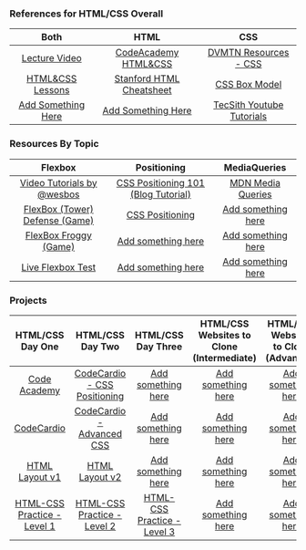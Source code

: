 ### References for HTML/CSS Overall
|                         Both                         |                             HTML                             |                            CSS                            |
|          :-------------------------------:           |                :-----------------------------:               |                   :-----------------:                     |
| <a target="_blank" href="https://goo.gl/owj3NU">Lecture Video</a>    | <a target="_blank" href="https://goo.gl/zAMbW9">CodeAcademy HTML&CSS</a>     | <a target="_blank" href="https://goo.gl/lylKUs">DVMTN Resources - CSS</a> |
| <a target="_blank" href="https://goo.gl/TtHhnu">HTML&CSS Lessons</a> | <a target="_blank" href="https://goo.gl/rzvxeQ">Stanford HTML Cheatsheet</a> | <a target="_blank" href="https://goo.gl/OWc1l8">CSS Box Model</a>         |
| <a target="_blank" href="#">Add Something Here</a>                   | <a target="_blank" href="#">Add Something Here</a>                           | <a target="_blank" href="https://goo.gl/gIDAzH">TecSith Youtube Tutorials</a>         |


### Resources By Topic

|                               Flexbox                            |                                 Positioning                             |                       MediaQueries                    |
|                           :-------------:                        |                        :---------------------------:                    |                    :----------------:                 |
| <a target="_blank" href="https://flexbox.io">Video Tutorials by @wesbos</a>              | <a target="_blank" href="https://goo.gl/9DLLfD">CSS Positioning 101 (Blog Tutorial)</a> | <a target="_blank" href="https://goo.gl/ro67wP">MDN Media Queries</a> |
| <a target="_blank" href="http://flexboxdefense.com">FlexBox (Tower) Defense (Game)</a>  | <a target="_blank" href="https://goo.gl/BjFiVO">CSS Positioning</a>                     | <a target="_blank" href="#">Add something here</a>                    |
| <a target="_blank" href="http://flexboxfroggy.com">FlexBox Froggy (Game)</a>            | <a target="_blank" href="#">Add something here</a>                                      | <a target="_blank" href="#">Add something here</a>                    |
| <a target="_blank" href="https://flexbox.help/">Live Flexbox Test</a>            | <a target="_blank" href="#">Add something here</a>                                      | <a target="_blank" href="#">Add something here</a>                    |




### Projects

|                          HTML/CSS Day One                       |                        HTML/CSS Day Two                          |                        HTML/CSS Day Three                       |     HTML/CSS Websites to Clone (Intermediate)    | HTML/CSS Websites to Clone (Advanced) |
|              :----------------------------------:               |                       :----------------:                         |                     :----------------------:                    |             :-----------------------:            |          :-------------------:        |
| <a target="_blank" href="https://goo.gl/lE8Rz3">Code Academy</a>                | <a target="_blank" href="https://goo.gl/d95IOf">CodeCardio - CSS Positioning</a> | <a target="_blank" href="#">Add something here</a>                              | <a target="_blank" href="#">Add something here</a>               | <a target="_blank" href="#">Add something here</a>    |
| <a target="_blank" href="https://goo.gl/qxBZhs">CodeCardio</a>                  | <a target="_blank" href="https://goo.gl/wWh5GG">CodeCardio - Advanced CSS</a>    | <a target="_blank" href="#">Add something here</a>                              | <a target="_blank" href="#">Add something here</a>               | <a target="_blank" href="#">Add something here</a>    |
| <a target="_blank" href="https://goo.gl/lWynzV">HTML Layout v1</a>              | <a target="_blank" href="https://goo.gl/LSVXZq">HTML Layout v2</a>               | <a target="_blank" href="#">Add something here</a>                              | <a target="_blank" href="#">Add something here</a>               | <a target="_blank" href="#">Add something here</a>    |
| <a target="_blank" href="https://goo.gl/W1eqNy">HTML-CSS Practice - Level 1</a> | <a target="_blank" href="https://goo.gl/fmZDJo">HTML-CSS Practice - Level 2</a>  | <a target="_blank" href="https://goo.gl/9cLbxW">HTML-CSS Practice - Level 3</a> | <a target="_blank" href="#">Add something here</a>               | <a target="_blank" href="#">Add something here</a>    |